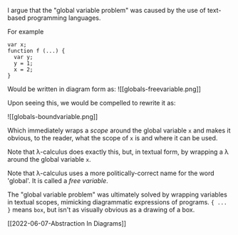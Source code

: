 I argue that the "global variable problem" was caused by the use of text-based programming languages.

For example

```
var x;
function f (...) {
  var y;
  y = 1;
  x = 2;
}
```

Would be written in diagram form as:
![[globals-freevariable.png]]

Upon seeing this, we would be compelled to rewrite it as:

![[globals-boundvariable.png]]

Which immediately wraps a *scope* around the global variable `x` and makes it obvious, to the reader, what the scope of `x` is and where it can be used.

Note that λ-calculus does exactly this, but, in textual form, by wrapping a λ around the global variable `x`.  

Note that λ-calculus uses a more politically-correct name for the word 'global'.  It is called a *free variable*.

The "global variable problem" was ultimately solved by wrapping variables in textual scopes, mimicking diagrammatic expressions of programs. `{ ... }` means `box`, but isn't as visually obvious as a drawing of a box.

[[2022-06-07-Abstraction In Diagrams]]